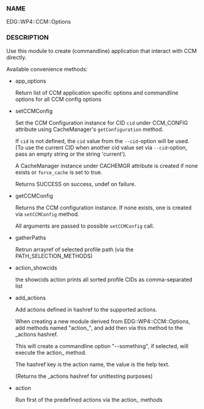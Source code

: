 ### NAME

EDG::WP4::CCM::Options

### DESCRIPTION

Use this module to create (commandline) application that interact with CCM directly.

Available convenience methods:

- app\_options

    Return list of CCM application specific options and
    commandline options for all CCM config options

- setCCMConfig

    Set the CCM Configuration instance for CID `cid` under CCM\_CONFIG attribute
    using CacheManager's `getConfiguration` method.

    If `cid` is not defined, the `cid` value from the `--cid`-option will be used.
    (To use the current CID when another cid value set via `--cid`-option, pass an empty
    string or the string 'current').

    A CacheManager instance under CACHEMGR attribute is created if none exists
    or `force_cache` is set to true.

    Returns SUCCESS on success, undef on failure.

- getCCMConfig

    Returns the CCM configuration instance.
    If none exists, one is created via `setCCMConfig` method.

    All arguments are passed to possible `setCCMConfig` call.

- gatherPaths

    Retrun arrayref of selected profile path (via the PATH\_SELECTION\_METHODS)

- action\_showcids

    the showcids action prints all sorted profile CIDs as comma-separated list

- add\_actions

    Add actions defined in hashref to the supported actions.

    When creating a new module derived from EDG::WP4::CCM::Options,
    add methods named "action\_<something>", and add then via this method
    to the \_actions hashref.

    This will create a commandline option "--something", if selected,
    will execute the action\_<something> method.

    The hashref key is the action name, the value is the help text.

    (Returns the \_actions hashref for unittesting purposes)

- action

    Run first of the predefined actions via the action\_<actionname> methods
